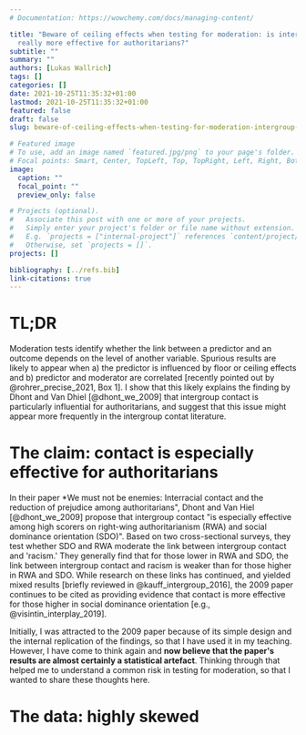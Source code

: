 ```yaml
---
# Documentation: https://wowchemy.com/docs/managing-content/

title: "Beware of ceiling effects when testing for moderation: is intergroup contact
  really more effective for authoritarians?"
subtitle: ""
summary: ""
authors: [Lukas Wallrich]
tags: []
categories: []
date: 2021-10-25T11:35:32+01:00
lastmod: 2021-10-25T11:35:32+01:00
featured: false
draft: false
slug: beware-of-ceiling-effects-when-testing-for-moderation-intergroup-contact

# Featured image
# To use, add an image named `featured.jpg/png` to your page's folder.
# Focal points: Smart, Center, TopLeft, Top, TopRight, Left, Right, BottomLeft, Bottom, BottomRight.
image:
  caption: ""
  focal_point: ""
  preview_only: false

# Projects (optional).
#   Associate this post with one or more of your projects.
#   Simply enter your project's folder or file name without extension.
#   E.g. `projects = ["internal-project"]` references `content/project/deep-learning/index.md`.
#   Otherwise, set `projects = []`.
projects: []

bibliography: [../refs.bib]
link-citations: true
---
```


# TL;DR

Moderation tests identify whether the link between a predictor and an outcome depends on the level of another variable. Spurious results are likely to appear when a) the predictor is influenced by floor or ceiling effects and b) predictor and moderator are correlated [recently pointed out by @rohrer_precise_2021, Box 1]. I show that this likely explains the finding by Dhont and Van Dhiel [@dhont_we_2009] that intergroup contact is particularly influential for authoritarians, and suggest that this issue might appear more frequently in the intergroup contat literature.

# The claim: contact is especially effective for authoritarians

In their paper *We must not be enemies: Interracial contact and the reduction of prejudice among authoritarians", Dhont and Van Hiel [@dhont_we_2009] propose that intergroup contact "is especially effective among high scorers on right-wing authoritarianism (RWA) and social dominance orientation (SDO)". Based on two cross-sectional surveys, they test whether SDO and RWA moderate the link between intergroup contact and 'racism.' They generally find that for those lower in RWA and SDO, the link between intergroup contact and racism is weaker than for those higher in RWA and SDO. While research on these links has continued, and yielded mixed results [briefly reviewed in @kauff_intergroup_2016], the 2009 paper continues to be cited as providing evidence that contact is more effective for those higher in social dominance orientation [e.g., @visintin_interplay_2019].

Initially, I was attracted to the 2009 paper because of its simple design and the internal replication of the findings, so that I have used it in my teaching. However, I have come to think again and **now believe that the paper's results are almost certainly a statistical artefact**. Thinking through that helped me to understand a common risk in testing for moderation, so that I wanted to share these thoughts here.

# The data: highly skewed







